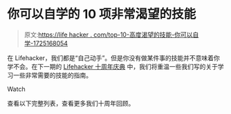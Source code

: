 # 你可以自学的 10 项非常渴望的技能

> 原文:[https://life hacker . com/top-10-高度渴望的技能-你可以自学-1725168054](https://lifehacker.com/top-10-highly-desired-skills-you-can-teach-yourself-1725168054)

在 Lifehacker，我们都是“自己动手”。但是你没有做某件事的技能并不意味着你学不会。在下一期的 [Lifehacker 十周年庆典](http://lifehacker10.lifehacker.com/welcome-to-lifehackers-10th-anniversary-celebration-1723672659) 中，我们将重温一些我们写的关于学习一些非常需要的技能的指南。

Watch

查看以下完整列表，查看更多我们十周年回顾。